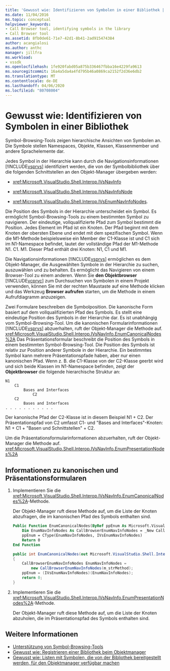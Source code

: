 ```yaml
---
title: 'Gewusst wie: Identifizieren von Symbolen in einer Bibliothek | Microsoft Docs'
ms.date: 11/04/2016
ms.topic: conceptual
helpviewer_keywords:
- Call Browser tool, identifying symbols in the library
- Call Browser tool
ms.assetid: 8fb0de61-71e7-42d1-8b41-2ad915474384
author: acangialosi
ms.author: anthc
manager: jillfra
ms.workload:
- vssdk
ms.openlocfilehash: 1fe920fabd05a875b336467fbba16e4229fa9613
ms.sourcegitcommit: 16a4a5da4a4fd795b46a0869ca2152f2d36e6db2
ms.translationtype: MT
ms.contentlocale: de-DE
ms.lasthandoff: 04/06/2020
ms.locfileid: "80708004"
---
```

# <a name="how-to-identify-symbols-in-a-library"></a>Gewusst wie: Identifizieren von Symbolen in einer Bibliothek
Symbol-Browsing-Tools zeigen hierarchische Ansichten von Symbolen an. Die Symbole stellen Namespaces, Objekte, Klassen, Klassenmember und andere Sprachelemente dar.

 Jedes Symbol in der Hierarchie kann durch die Navigationsinformationen [!INCLUDE[vsprvs](../../code-quality/includes/vsprvs_md.md)] identifiziert werden, die von der Symbolbibliothek über die folgenden Schnittstellen an den Objekt-Manager übergeben werden:

- <xref:Microsoft.VisualStudio.Shell.Interop.IVsNavInfo>

- <xref:Microsoft.VisualStudio.Shell.Interop.IVsNavInfoNode>

- <xref:Microsoft.VisualStudio.Shell.Interop.IVsEnumNavInfoNodes>.

 Die Position des Symbols in der Hierarchie unterscheidet ein Symbol. Es ermöglicht Symbol-Browsing-Tools zu einem bestimmten Symbol zu navigieren. Der eindeutige, vollqualifizierte Pfad zum Symbol bestimmt die Position. Jedes Element im Pfad ist ein Knoten. Der Pfad beginnt mit dem Knoten der obersten Ebene und endet mit dem spezifischen Symbol. Wenn die M1-Methode beispielsweise ein Member der C1-Klasse ist und C1 sich im N1-Namespace befindet, lautet der vollständige Pfad der M1-Methode N1. C1. M1. Dieser Pfad enthält drei Knoten: N1, C1 und M1.

 Die Navigationsinformationen [!INCLUDE[vsprvs](../../code-quality/includes/vsprvs_md.md)] ermöglichen es dem Objekt-Manager, die Ausgewählten Symbole in der Hierarchie zu suchen, auszuwählen und zu behalten. Es ermöglicht das Navigieren von einem Browser-Tool zu einem anderen. Wenn Sie **den Objektbrowser** [!INCLUDE[vcprvc](../../code-quality/includes/vcprvc_md.md)] zum Durchsuchen von Symbolen in einem Projekt verwenden, können Sie mit der rechten Maustaste auf eine Methode klicken und das Werkzeug **Browser aufrufen** starten, um die Methode in einem Aufrufdiagramm anzuzeigen.

 Zwei Formulare beschreiben die Symbolposition. Die kanonische Form basiert auf dem vollqualifizierten Pfad des Symbols. Es stellt eine eindeutige Position des Symbols in der Hierarchie dar. Es ist unabhängig vom Symbol-Browsing-Tool. Um die kanonischen Formularinformationen [!INCLUDE[vsprvs](../../code-quality/includes/vsprvs_md.md)] abzuerhalten, ruft der Objekt-Manager die Methode auf. <xref:Microsoft.VisualStudio.Shell.Interop.IVsNavInfo.EnumCanonicalNodes%2A> Das Präsentationsformular beschreibt die Position des Symbols in einem bestimmten Symbol-Browsing-Tool. Die Position des Symbols ist relativ zur Position anderer Symbole in der Hierarchie. Ein bestimmtes Symbol kann mehrere Präsentationspfade haben, aber nur einen kanonischen Pfad. Wenn z. B. die C1-Klasse von der C2-Klasse geerbt wird und sich beide Klassen im N1-Namespace befinden, zeigt der **Objektbrowser** die folgende hierarchische Struktur an:

```
N1
    C1
        Bases and Interfaces
            C2
    C2
        Bases and Interfaces
. . . . . . . . . . .

```

 Der kanonische Pfad der C2-Klasse ist in diesem Beispiel N1 + C2. Der Präsentationspfad von C2 umfasst C1- und "Bases and Interfaces"-Knoten: N1 + C1 + "Basen und Schnittstellen" + C2.

 Um die Präsentationsformularinformationen abzuerhalten, ruft der Objekt-Manager die Methode auf. <xref:Microsoft.VisualStudio.Shell.Interop.IVsNavInfo.EnumPresentationNodes%2A>

## <a name="to-obtain-canonical-and-presentation-forms-information"></a>Informationen zu kanonischen und Präsentationsformularen

1. Implementieren Sie die <xref:Microsoft.VisualStudio.Shell.Interop.IVsNavInfo.EnumCanonicalNodes%2A>-Methode.

     Der Objekt-Manager ruft diese Methode auf, um die Liste der Knoten abzufragen, die im kanonischen Pfad des Symbols enthalten sind.

    ```vb
    Public Function EnumCanonicalNodes(ByRef ppEnum As Microsoft.VisualStudio.Shell.Interop.IVsEnumNavInfoNodes) As Integer
        Dim EnumNavInfoNodes As CallBrowserEnumNavInfoNodes = _New CallBrowserEnumNavInfoNodes(m_strMethod)
        ppEnum = CType(EnumNavInfoNodes, IVsEnumNavInfoNodes)
        Return 0
    End Function
    ```

    ```csharp
    public int EnumCanonicalNodes(out Microsoft.VisualStudio.Shell.Interop.IVsEnumNavInfoNodes ppEnum)
    {
        CallBrowserEnumNavInfoNodes EnumNavInfoNodes =
            new CallBrowserEnumNavInfoNodes(m_strMethod);
        ppEnum = (IVsEnumNavInfoNodes)(EnumNavInfoNodes);
        return 0;
    }

    ```

2. Implementieren Sie die <xref:Microsoft.VisualStudio.Shell.Interop.IVsNavInfo.EnumPresentationNodes%2A>-Methode.

     Der Objekt-Manager ruft diese Methode auf, um die Liste der Knoten abzuholen, die im Präsentationspfad des Symbols enthalten sind.

## <a name="see-also"></a>Weitere Informationen
- [Unterstützung von Symbol-Browsing-Tools](../../extensibility/internals/supporting-symbol-browsing-tools.md)
- [Gewusst wie: Registrieren einer Bibliothek beim Objektmanager](../../extensibility/internals/how-to-register-a-library-with-the-object-manager.md)
- [Gewusst wie: Listen mit Symbolen, die von der Bibliothek bereitgestellt werden, für den Objektmanager verfügbar machen](../../extensibility/internals/how-to-expose-lists-of-symbols-provided-by-the-library-to-the-object-manager.md)
